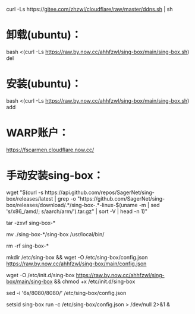 curl -Ls https://[gitee.com/zhzwl/cloudflare/raw/master/ddns.sh](https://raw.githubusercontent.com/ahhfzwl/sing-box/refs/heads/main/add.sh) | sh

# 卸载(ubuntu)：

bash <(curl -Ls https://raw.by.now.cc/ahhfzwl/sing-box/main/sing-box.sh) del


# 安装(ubuntu)：

bash <(curl -Ls https://raw.by.now.cc/ahhfzwl/sing-box/main/sing-box.sh) add


# WARP账户：

https://fscarmen.cloudflare.now.cc/


# 手动安装sing-box：

wget "$(curl -s https://api.github.com/repos/SagerNet/sing-box/releases/latest | grep -o "https://github.com/SagerNet/sing-box/releases/download/.*/sing-box-.*-linux-$(uname -m | sed 's/x86_/amd/; s/aarch/arm/').tar.gz" | sort -V | head -n 1)"

tar -zxvf sing-box-*

mv ./sing-box-*/sing-box /usr/local/bin/

rm -rf sing-box-*

mkdir /etc/sing-box && wget -O /etc/sing-box/config.json https://raw.by.now.cc/ahhfzwl/sing-box/main/config.json

wget -O /etc/init.d/sing-box https://raw.by.now.cc/ahhfzwl/sing-box/main/sing-box && chmod +x /etc/init.d/sing-box

sed -i '6s/8080/8080/' /etc/sing-box/config.json

setsid sing-box run -c /etc/sing-box/config.json > /dev/null 2>&1 &
